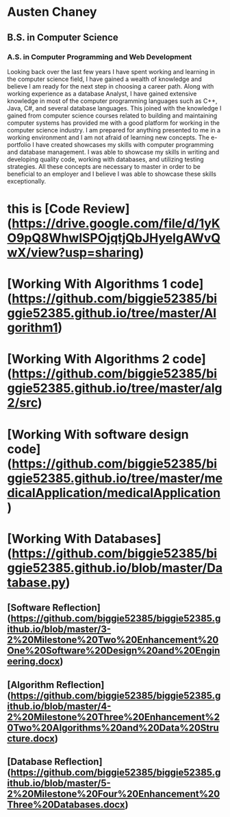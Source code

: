 # Austen Chaney
## B.S. in Computer Science
### A.S. in Computer Programming and Web Development

Looking back over the last few years I have spent working and learning in the computer science field, I have gained a wealth of knowledge and believe I am ready for the next step in choosing a career path. Along with working experience as a database Analyst, I have gained extensive knowledge in most of the computer programming languages such as C++, Java, C#, and several database languages. This joined with the knowledge I gained from computer science courses related to building and maintaining computer systems has provided me with a good platform for working in the computer science industry. I am prepared for anything presented to me in a working environment and I am not afraid of learning new concepts. The e-portfolio I have created showcases my skills with computer programming and database management. I was able to showcase my skills in writing and developing quality code, working with databases, and utilizing testing strategies. All these concepts are necessary to master in order to be beneficial to an employer and I believe I was able to showcase these skills exceptionally. 

# this is [Code Review] (https://drive.google.com/file/d/1yKO9pQ8WhwlSPOjqtjQbJHyelgAWvQwX/view?usp=sharing)
# [Working With Algorithms 1 code] (https://github.com/biggie52385/biggie52385.github.io/tree/master/Algorithm1)
# [Working With Algorithms 2 code] (https://github.com/biggie52385/biggie52385.github.io/tree/master/alg2/src)
# [Working With software design code] (https://github.com/biggie52385/biggie52385.github.io/tree/master/medicalApplication/medicalApplication)
# [Working With Databases] (https://github.com/biggie52385/biggie52385.github.io/blob/master/Database.py)
## [Software Reflection] (https://github.com/biggie52385/biggie52385.github.io/blob/master/3-2%20Milestone%20Two%20Enhancement%20One%20Software%20Design%20and%20Engineering.docx)
## [Algorithm Reflection] (https://github.com/biggie52385/biggie52385.github.io/blob/master/4-2%20Milestone%20Three%20Enhancement%20Two%20Algorithms%20and%20Data%20Structure.docx)
## [Database Reflection] (https://github.com/biggie52385/biggie52385.github.io/blob/master/5-2%20Milestone%20Four%20Enhancement%20Three%20Databases.docx)
